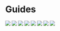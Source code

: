 # Guides

![](./doc/img/session_1_a.jpg)
![](./doc/img/session_1_b.jpg)
![](./doc/img/session_1_c.jpg)
![](./doc/img/session_1_d.jpg)
![](./doc/img/session_1_e.jpg)
![](./doc/img/session_1_f.jpg)
![](./doc/img/session_1_g.jpg)
![](./doc/img/session_1_h.jpg)